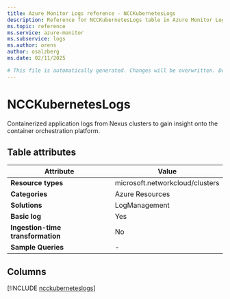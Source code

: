 ```yaml
---
title: Azure Monitor Logs reference - NCCKubernetesLogs
description: Reference for NCCKubernetesLogs table in Azure Monitor Logs.
ms.topic: reference
ms.service: azure-monitor
ms.subservice: logs
ms.author: orens
author: osalzberg
ms.date: 02/11/2025

# This file is automatically generated. Changes will be overwritten. Do not change this file directly.
---
```


# NCCKubernetesLogs

Containerized application logs from Nexus clusters to gain insight onto the container orchestration platform.


## Table attributes

|Attribute|Value|
|---|---|
|**Resource types**|microsoft.networkcloud/clusters|
|**Categories**|Azure Resources|
|**Solutions**| LogManagement|
|**Basic log**|Yes|
|**Ingestion-time transformation**|No|
|**Sample Queries**|-|



## Columns
  
[!INCLUDE [ncckuberneteslogs](~/reusable-content/ce-skilling/azure/includes/azure-monitor/reference/tables/ncckuberneteslogs-include.md)]
